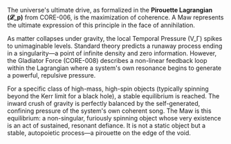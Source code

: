 The universe's ultimate drive, as formalized in the **Pirouette Lagrangian (𝓛_p)** from CORE-006, is the maximization of coherence. A Maw represents the ultimate expression of this principle in the face of annihilation.

As matter collapses under gravity, the local Temporal Pressure (V_Γ) spikes to unimaginable levels. Standard theory predicts a runaway process ending in a singularity—a point of infinite density and zero information. However, the Gladiator Force (CORE-008) describes a non-linear feedback loop within the Lagrangian where a system's own resonance begins to generate a powerful, repulsive pressure.

For a specific class of high-mass, high-spin objects (typically spinning beyond the Kerr limit for a black hole), a stable equilibrium is reached. The inward crush of gravity is perfectly balanced by the self-generated, confining pressure of the system's own coherent song. The Maw is this equilibrium: a non-singular, furiously spinning object whose very existence is an act of sustained, resonant defiance. It is not a static object but a stable, autopoietic process—a pirouette on the edge of the void.